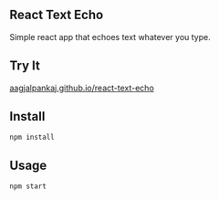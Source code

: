 React Text Echo
---

Simple react app that echoes text whatever you type.


Try It
---

[aagjalpankaj.github.io/react-text-echo](http://aagjalpankaj.github.io/react-text-echo)



Install
---

`npm install`



Usage
---

`npm start`
